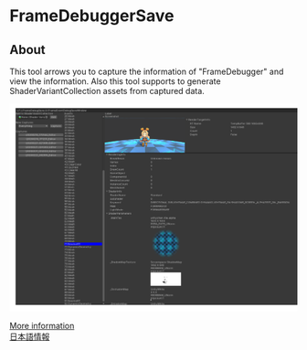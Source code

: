 # FrameDebuggerSave

## About
This tool arrows you to capture the information of "FrameDebugger" and view the information.
Also this tool supports to generate ShaderVariantCollection assets from captured data.

![alt text](Documantation~/img/FrameDebuggerSave.png)

[More information](Documantation~/README.md)<br />
[日本語情報](Documantation~/README.ja.md)
